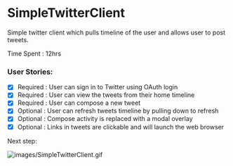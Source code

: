 SimpleTwitterClient
=============
Simple twitter client which pulls timeline of the user and allows user to post tweets.

Time Spent : 12hrs

### User Stories:
 - [x] Required : User can sign in to Twitter using OAuth login
 - [x] Required : User can view the tweets from their home timeline
 - [x] Required : User can compose a new tweet
 - [x] Optional : User can refresh tweets timeline by pulling down to refresh 
 - [x] Optional : Compose activity is replaced with a modal overlay
 - [x] Optional : Links in tweets are clickable and will launch the web browser

Next step:

![images/SimpleTwitterClient.gif](images/SimpleTwitterClient.gif)
